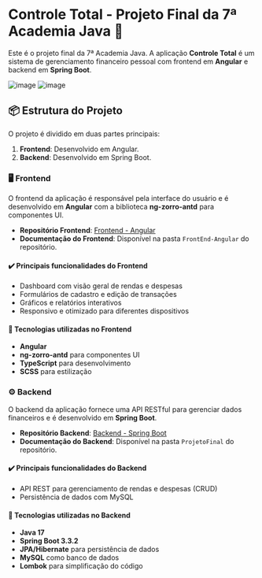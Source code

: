 
# Controle Total - Projeto Final da 7ª Academia Java 💼

Este é o projeto final da 7ª Academia Java. A aplicação **Controle Total** é um sistema de gerenciamento financeiro pessoal com frontend em **Angular** e backend em **Spring Boot**.

  ![image](https://github.com/user-attachments/assets/73b08eb4-09cc-42b9-917d-42fac0c91db0) ![image](https://github.com/user-attachments/assets/abfd1dc7-d09e-48e9-9df2-97e5a253ddf0)

## 📦 Estrutura do Projeto

O projeto é dividido em duas partes principais:

1. **Frontend**: Desenvolvido em Angular.
2. **Backend**: Desenvolvido em Spring Boot.

### 🖥 Frontend

O frontend da aplicação é responsável pela interface do usuário e é desenvolvido em **Angular** com a biblioteca **ng-zorro-antd** para componentes UI.

- **Repositório Frontend**: [Frontend - Angular](https://github.com/correaDEV/Controle-Total/tree/main/FrontEnd-Angular)
- **Documentação do Frontend**: Disponível na pasta `FrontEnd-Angular` do repositório.

#### ✔️ Principais funcionalidades do Frontend

- Dashboard com visão geral de rendas e despesas
- Formulários de cadastro e edição de transações
- Gráficos e relatórios interativos
- Responsivo e otimizado para diferentes dispositivos

#### 🔧 Tecnologias utilizadas no Frontend

- **Angular** 
- **ng-zorro-antd** para componentes UI
- **TypeScript** para desenvolvimento
- **SCSS** para estilização

### ⚙️ Backend

O backend da aplicação fornece uma API RESTful para gerenciar dados financeiros e é desenvolvido em **Spring Boot**.

- **Repositório Backend**: [Backend - Spring Boot](https://github.com/correaDEV/Controle-Total/tree/main/Backend/ProjetoFinal)
- **Documentação do Backend**: Disponível na pasta `ProjetoFinal` do repositório.

#### ✔️ Principais funcionalidades do Backend

- API REST para gerenciamento de rendas e despesas (CRUD)
- Persistência de dados com MySQL

#### 🔧 Tecnologias utilizadas no Backend

- **Java 17**
- **Spring Boot 3.3.2**
- **JPA/Hibernate** para persistência de dados
- **MySQL** como banco de dados
- **Lombok** para simplificação do código




